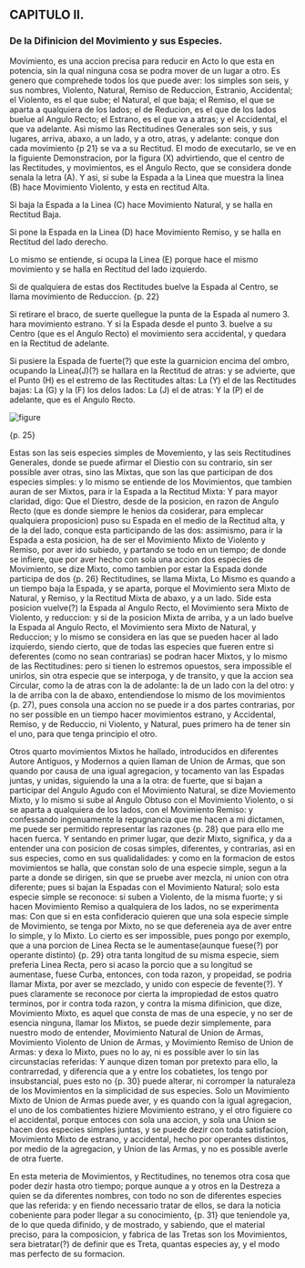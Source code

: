 ## CAPITULO II.
### De la Difinicion del Movimiento y sus Especies. 

Movimiento, es una accion precisa para reducir en Acto lo que esta en potencia, sin la qual ninguna cosa se podra mover de un lugar a otro. 
Es genero que comprehede todos los que puede aver: los simples son seis, y sus nombres, Violento, Natural, Remiso de Reduccion, Estranio, Accidental; el Violento, es el que sube; el Natural, el que baja; el Remiso, el que se aparta a qualquiera de los lados; el de Reducion, es el que de los lados buelue al Angulo Recto; el Estrano, es el que va a atras; y el Accidental, el que va adelante. 
Asi mismo las Rectitudines Generales son seis, y sus lugares, arriva, abaxo, a un lado, y a otro, atras, y adelante: conque don cada movimiento {p 21} se va a su Rectitud. 
El modo de executarlo, se ve en la figuiente Demonstracion, por la figura (X) advirtiendo, que el centro de las Rectitudes, y movimientos, es el Angulo Recto, que se considera donde senala la letra (A). Y asi, si sube la Espada a la Linea que muestra la linea (B) hace Movimiento Violento, y esta en rectitud Alta.

Si baja la Espada a la Linea (C) hace Movimiento Natural, y se halla en Rectitud Baja.

Si pone la Espada en la Linea (D) hace Movimiento Remiso, y se halla en Rectitud del lado derecho.

Lo mismo se entiende, si ocupa la Linea (E) porque hace el mismo movimiento y se halla en Rectitud del lado izquierdo.

Si de qualquiera de estas dos Rectitudes buelve la Espada al Centro, se llama movimiento de Reduccion.
{p. 22}

Si retirare el braco, de suerte quellegue la punta de la Espada al numero 3. hara movimiento estrano. 
Y si la Espada desde el punto 3. buelve a su Centro (que es el Angulo Recto) el movimiento sera accidental, y quedara en la Rectitud de adelante.

Si pusiere la Espada de fuerte(?) que este la guarnicion encima del ombro, ocupando la Linea(J)(?) se hallara en la Rectitud de atras: y se advierte, que el Punto (H) es el estremo de las Rectitudes altas: La (Y) el de las Rectitudes bajas: La (G) y la (F) los delos lados: La (J) el de atras: Y la (P) el de adelante, que es el Angulo Recto.

![figure](https://github.com/RomanosTrechlis/MyNotes/blob/master/Ettenhard/images/de_los_movimientos_rectitudes.png "De los Movimientos y Rectitudes")

{p. 25}

Estas son las seis especies simples de Movemiento, y las seis Rectitudines Generales, donde se puede afirmar el Diestio con su contrario, sin ser possible aver otras, sino las Mixtas, que son las que participan de dos especies simples: y lo mismo se entiende de los Movimientos, que tambien auran de ser Mixtos, para ir la Espada a la Rectitud Mixta: Y para mayor claridad, digo: Que el Diestro, desde de la posicion, en razon de Angulo Recto (que  es donde siempre le henios da cosiderar, para emplecar qualquiera proposicion) puso su Espada en el medio de la Rectitud alta, y de la del lado, conque esta participando de las dos: assimismo, para ir la Espada a esta posicion, ha de ser el Movimiento Mixto de Violento y Remiso, por aver ido subiedo, y partando se todo en un tiempo; de donde se infiere, que por aver hecho con sola una accion dos especies de Movimiento, se dize Mixto, como tambien por estar la Espada donde participa de dos {p. 26} Rectitudines, se llama Mixta, Lo Mismo es quando a un tiempo baja la Espada, y se aparta, porque el Movimiento sera Mixto de Natural, y Remiso, y la Rectitud Mixta de abaxo, y a un lado. 
Side esta posicion vuelve(?) la Espada al Angulo Recto, el Movimiento sera Mixto de Violento, y reduccion: y si de la posicion Mixta de arriba, y a un lado buelve la Espada al Angulo Recto, el Movimiento sera Mixto de Natural, y Reduccion; y lo mismo se considera en las que se pueden hacer al lado izquierdo, siendo cierto, que de todas las especies que fueren entre si deferentes (como no sean contrarias) se podran hacer Mixtos, y lo mismo de las Rectitudines: pero si tienen lo estremos opuestos, sera impossible el unirlos, sin otra especie que se interpoga, y de transito, y que la accion sea Circular, como la de atras con la de adolante: la de un lado con la del otro: y la de arriba con la de abaxo, entendiendose lo mismo de los movimientos {p. 27), pues consola una accion no se puede ir a dos partes contrarias, por no ser possible en un tiempo hacer movimientos estrano, y Accidental, Remiso, y de Reduccio, ni Violento, y Natural, pues primero ha de tener sin el uno, para que tenga principio el otro.

Otros quarto movimientos Mixtos he hallado, introducidos en diferentes Autore Antiguos, y Modernos a quien llaman de Union de Armas, que son quando por causa de una igual agregacion, y tocamento van las Espadas juntas, y unidas, siguiendo la una a la otra: de fuerte, que si bajan a participar del Angulo Agudo con el Movimiento Natural, se dize Moviemento Mixto, y lo mismo si sube al Angulo Obtuso con el Movimiento Violento, o si se aparta a qualquiera de los lados, con el Movimiento Remiso: y confessando ingenuamente la repugnancia que me hacen a mi dictamen, me puede ser permitido representar las razones {p. 28} que para ello me hacen fuerca. 
Y sentando en primer lugar, que dezir Mixto, significa, y da a entender una con posicion de cosas simples, diferentes, y contrarias, asi en sus especies, como en sus qualidalidades: y como en la formacion de estos movimientos se halla, que constan solo de una especie simple, segun a la parte a donde se dirigen, sin que se pruebe aver mezcla, ni union con otra diferente; pues si bajan la Espadas con el Movimiento Natural; solo esta especie simple se reconoce: si suben a Violento, de la misma fuorte; y si hacen Movimiento Remiso a qualquiera de los lados, no se experimenta mas: Con que si en esta confideracio quieren que una sola especie simple de Movimiento, se tenga por Mixto, no se que defereneia aya de aver entre lo simple, y lo Mixto. 
Lo cierto es ser impossible, pues pongo por exemplo, que a una porcion de Linea Recta se le aumentase(aunque fuese(?) por operante distinto) {p. 29} otra tanta longitud de su misma especie, siem preferia Linea Recta, pero si acaso la porcio que a su longitud se aumentase, fuese Curba, entonces, con toda razon, y propeidad, se podria llamar Mixta, por aver se mezclado, y unido con especie de fevente(?). 
Y pues claramente se reconoce por cierta la impropiedad de estos quatro terminos, por ir contra toda razon, y contra la misma difinicion, que dize, Movimiento Mixto, es aquel que consta de mas de una especie, y no ser de esencia ninguna, llamar los Mixtos, se puede dezir simplemente, para nuestro modo de entender, Movimiento Natural de Union de Armas, Movimiento Violento de Union de Armas,  y Movimiento Remiso de Union de Armas: y dexa lo Mixto, pues no lo ay, ni es possible aver lo sin las circunstacias referidas: Y aunque dizen toman por pretexto para ello, la contrarredad, y diferencia que a y entre los cobatietes, los tengo por insubstancial, pues esto no {p. 30} puede alterar, ni corromper la naturaleza de los Movimientos en la simplicidad de sus especies. 
Solo un Movimiento Mixto de Union de Armas puede aver, y es quando con la igual agregacion, el uno de los combatientes hiziere Movimiento estrano, y el otro figuiere co el accidental, porque entoces con sola una accion, y sola una Union se hacen dos especies simples juntas, y se puede dezir con toda satisfacion, Movimiento Mixto de estrano, y accidental, hecho por operantes distintos, por medio de la agregacion, y Union de las Armas, y no es possible averle de otra fuerte.

En esta meteria de Movimientos, y Rectitudines, no tenemos otra cosa que poder dezir hasta otro tiempo; porque aunque a y otros en la Destreza a quien se da diferentes nombres, con todo no son de diferentes especies que las referida: y en fiendo necessario tratar de ellos, se dara la noticia cobeniente para poder llegar a su conocimiento, {p. 31} que teniendole ya, de lo que  queda difinido, y de mostrado, y sabiendo, que el material preciso, para la composicion, y fabrica de las Tretas son los Movimientos, sera bietratar(?) de definir que es Treta, quantas especies ay, y el modo mas perfecto de su formacion.

